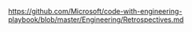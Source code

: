 https://github.com/Microsoft/code-with-engineering-playbook/blob/master/Engineering/Retrospectives.md